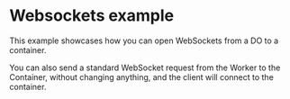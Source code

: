 # Websockets example

This example showcases how you can open WebSockets from a DO to a container.

You can also send a standard WebSocket request from the Worker to the Container, without changing anything,
and the client will connect to the container.

